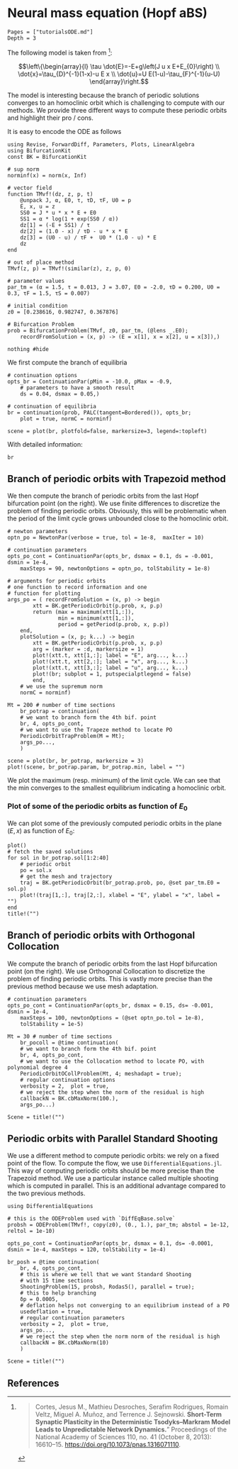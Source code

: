 # Neural mass equation (Hopf aBS)

```@contents
Pages = ["tutorialsODE.md"]
Depth = 3
```

The following model is taken from [^Cortes]:

$$\left\{\begin{array}{l}
\tau \dot{E}=-E+g\left(J u x E+E_{0}\right) \\
\dot{x}=\tau_{D}^{-1}(1-x)-u E x \\
\dot{u}=U E(1-u)-\tau_{F}^{-1}(u-U)
\end{array}\right.$$


The model is interesting because the branch of periodic solutions converges to an homoclinic orbit which is challenging to compute with our methods. We provide three different ways to compute these periodic orbits and highlight their pro / cons.

It is easy to encode the ODE as follows

```@example TUTODE
using Revise, ForwardDiff, Parameters, Plots, LinearAlgebra
using BifurcationKit
const BK = BifurcationKit

# sup norm
norminf(x) = norm(x, Inf)

# vector field
function TMvf!(dz, z, p, t)
	@unpack J, α, E0, τ, τD, τF, U0 = p
	E, x, u = z
	SS0 = J * u * x * E + E0
	SS1 = α * log(1 + exp(SS0 / α))
	dz[1] = (-E + SS1) / τ
	dz[2] =	(1.0 - x) / τD - u * x * E
	dz[3] = (U0 - u) / τF +  U0 * (1.0 - u) * E
	dz
end

# out of place method
TMvf(z, p) = TMvf!(similar(z), z, p, 0)

# parameter values
par_tm = (α = 1.5, τ = 0.013, J = 3.07, E0 = -2.0, τD = 0.200, U0 = 0.3, τF = 1.5, τS = 0.007)

# initial condition
z0 = [0.238616, 0.982747, 0.367876]

# Bifurcation Problem
prob = BifurcationProblem(TMvf, z0, par_tm, (@lens _.E0);
	recordFromSolution = (x, p) -> (E = x[1], x = x[2], u = x[3]),)

nothing #hide
```

We first compute the branch of equilibria

```@example TUTODE
# continuation options
opts_br = ContinuationPar(pMin = -10.0, pMax = -0.9,
	# parameters to have a smooth result
	ds = 0.04, dsmax = 0.05,)

# continuation of equilibria
br = continuation(prob, PALC(tangent=Bordered()), opts_br;
	plot = true, normC = norminf)

scene = plot(br, plotfold=false, markersize=3, legend=:topleft)
```

With detailed information:

```@example TUTODE
br
```

## Branch of periodic orbits with Trapezoid method

We then compute the branch of periodic orbits from the last Hopf bifurcation point (on the right). We use finite differences to discretize the problem of finding periodic orbits. Obviously, this will be problematic when the period of the limit cycle grows unbounded close to the homoclinic orbit.

```@example TUTODE
# newton parameters
optn_po = NewtonPar(verbose = true, tol = 1e-8,  maxIter = 10)

# continuation parameters
opts_po_cont = ContinuationPar(opts_br, dsmax = 0.1, ds = -0.001, dsmin = 1e-4,
	maxSteps = 90, newtonOptions = optn_po, tolStability = 1e-8)

# arguments for periodic orbits
# one function to record information and one
# function for plotting
args_po = (	recordFromSolution = (x, p) -> begin
		xtt = BK.getPeriodicOrbit(p.prob, x, p.p)
		return (max = maximum(xtt[1,:]),
				min = minimum(xtt[1,:]),
				period = getPeriod(p.prob, x, p.p))
	end,
	plotSolution = (x, p; k...) -> begin
		xtt = BK.getPeriodicOrbit(p.prob, x, p.p)
		arg = (marker = :d, markersize = 1)
		plot!(xtt.t, xtt[1,:]; label = "E", arg..., k...)
		plot!(xtt.t, xtt[2,:]; label = "x", arg..., k...)
		plot!(xtt.t, xtt[3,:]; label = "u", arg..., k...)
		plot!(br; subplot = 1, putspecialptlegend = false)
		end,
	# we use the supremum norm
	normC = norminf)

Mt = 200 # number of time sections
	br_potrap = continuation(
	# we want to branch form the 4th bif. point
	br, 4, opts_po_cont,
	# we want to use the Trapeze method to locate PO
	PeriodicOrbitTrapProblem(M = Mt);
	args_po...,
	)

scene = plot(br, br_potrap, markersize = 3)
plot!(scene, br_potrap.param, br_potrap.min, label = "")
```

We plot the maximum (resp. minimum) of the limit cycle. We can see that the min converges to the smallest equilibrium indicating a homoclinic orbit.

### Plot of some of the periodic orbits as function of $E_0$

We can plot some of the previously computed periodic orbits in the plane $(E,x)$ as function of $E_0$:

```@example TUTODE
plot()
# fetch the saved solutions
for sol in br_potrap.sol[1:2:40]
	# periodic orbit
	po = sol.x
	# get the mesh and trajectory
	traj = BK.getPeriodicOrbit(br_potrap.prob, po, @set par_tm.E0 = sol.p)
	plot!(traj[1,:], traj[2,:], xlabel = "E", ylabel = "x", label = "")
end
title!("")
```

## Branch of periodic orbits with Orthogonal Collocation

We compute the branch of periodic orbits from the last Hopf bifurcation point (on the right). We use Orthogonal Collocation to discretize the problem of finding periodic orbits. This is vastly more precise than the previous method because we use mesh adaptation.

```@example TUTODE
# continuation parameters
opts_po_cont = ContinuationPar(opts_br, dsmax = 0.15, ds= -0.001, dsmin = 1e-4,
	maxSteps = 100, newtonOptions = (@set optn_po.tol = 1e-8),
	tolStability = 1e-5)

Mt = 30 # number of time sections
	br_pocoll = @time continuation(
	# we want to branch form the 4th bif. point
	br, 4, opts_po_cont,
	# we want to use the Collocation method to locate PO, with polynomial degree 4
	PeriodicOrbitOCollProblem(Mt, 4; meshadapt = true);
	# regular continuation options
	verbosity = 2,	plot = true,
	# we reject the step when the norm of the residual is high
	callbackN = BK.cbMaxNorm(100.),
	args_po...)

Scene = title!("")
```

## Periodic orbits with Parallel Standard Shooting

We use a different method to compute periodic orbits: we rely on a fixed point of the flow. To compute the flow, we use `DifferentialEquations.jl`. This way of computing periodic orbits should be more precise than the Trapezoid method. We use a particular instance called multiple shooting which is computed in parallel. This is an additional advantage compared to the two previous methods.

```@example TUTODE
using DifferentialEquations

# this is the ODEProblem used with `DiffEqBase.solve`
probsh = ODEProblem(TMvf!, copy(z0), (0., 1.), par_tm; abstol = 1e-12, reltol = 1e-10)

opts_po_cont = ContinuationPar(opts_br, dsmax = 0.1, ds= -0.0001, dsmin = 1e-4, maxSteps = 120, tolStability = 1e-4)

br_posh = @time continuation(
	br, 4, opts_po_cont,
	# this is where we tell that we want Standard Shooting
	# with 15 time sections
	ShootingProblem(15, probsh, Rodas5(), parallel = true);
	# this to help branching
	δp = 0.0005,
	# deflation helps not converging to an equilibrium instead of a PO
	usedeflation = true,
	# regular continuation parameters
	verbosity = 2,	plot = true,
	args_po...,
	# we reject the step when the norm norm of the residual is high
	callbackN = BK.cbMaxNorm(10)
	)

Scene = title!("")
```

## References

[^Cortes]:> Cortes, Jesus M., Mathieu Desroches, Serafim Rodrigues, Romain Veltz, Miguel A. Muñoz, and Terrence J. Sejnowski. **Short-Term Synaptic Plasticity in the Deterministic Tsodyks–Markram Model Leads to Unpredictable Network Dynamics.**” Proceedings of the National Academy of Sciences 110, no. 41 (October 8, 2013): 16610–15. https://doi.org/10.1073/pnas.1316071110.

